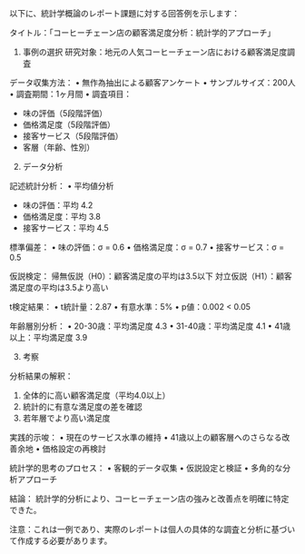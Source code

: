 以下に、統計学概論のレポート課題に対する回答例を示します：

タイトル：「コーヒーチェーン店の顧客満足度分析：統計学的アプローチ」

1. 事例の選択
研究対象：地元の人気コーヒーチェーン店における顧客満足度調査

データ収集方法：
• 無作為抽出による顧客アンケート
• サンプルサイズ：200人
• 調査期間：1ヶ月間
• 調査項目：
  - 味の評価（5段階評価）
  - 価格満足度（5段階評価）
  - 接客サービス（5段階評価）
  - 客層（年齢、性別）

2. データ分析

記述統計分析：
• 平均値分析
  - 味の評価：平均 4.2
  - 価格満足度：平均 3.8
  - 接客サービス：平均 4.5

標準偏差：
• 味の評価：σ = 0.6
• 価格満足度：σ = 0.7
• 接客サービス：σ = 0.5

仮説検定：
帰無仮説（H0）：顧客満足度の平均は3.5以下
対立仮説（H1）：顧客満足度の平均は3.5より高い

t検定結果：
• t統計量：2.87
• 有意水準：5%
• p値：0.002 < 0.05

年齢層別分析：
• 20-30歳：平均満足度 4.3
• 31-40歳：平均満足度 4.1
• 41歳以上：平均満足度 3.9

3. 考察

分析結果の解釈：
1. 全体的に高い顧客満足度（平均4.0以上）
2. 統計的に有意な満足度の差を確認
3. 若年層でより高い満足度

実践的示唆：
• 現在のサービス水準の維持
• 41歳以上の顧客層へのさらなる改善余地
• 価格設定の再検討

統計学的思考のプロセス：
• 客観的データ収集
• 仮説設定と検証
• 多角的な分析アプローチ

結論：
統計学的分析により、コーヒーチェーン店の強みと改善点を明確に特定できた。

注意：これは一例であり、実際のレポートは個人の具体的な調査と分析に基づいて作成する必要があります。